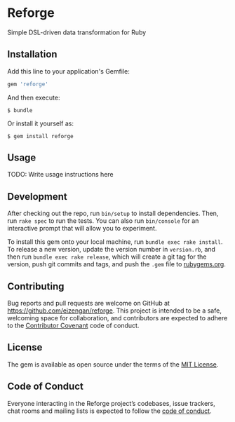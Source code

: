 # Reforge

Simple DSL-driven data transformation for Ruby

## Installation

Add this line to your application's Gemfile:

```ruby
gem 'reforge'
```

And then execute:

    $ bundle

Or install it yourself as:

    $ gem install reforge

## Usage

TODO: Write usage instructions here

## Development

After checking out the repo, run `bin/setup` to install dependencies. Then, run `rake spec` to run the tests. You can also run `bin/console` for an interactive prompt that will allow you to experiment.

To install this gem onto your local machine, run `bundle exec rake install`. To release a new version, update the version number in `version.rb`, and then run `bundle exec rake release`, which will create a git tag for the version, push git commits and tags, and push the `.gem` file to [rubygems.org](https://rubygems.org).

## Contributing

Bug reports and pull requests are welcome on GitHub at https://github.com/eizengan/reforge. This project is intended to be a safe, welcoming space for collaboration, and contributors are expected to adhere to the [Contributor Covenant](http://contributor-covenant.org) code of conduct.

## License

The gem is available as open source under the terms of the [MIT License](https://opensource.org/licenses/MIT).

## Code of Conduct

Everyone interacting in the Reforge project’s codebases, issue trackers, chat rooms and mailing lists is expected to follow the [code of conduct](https://github.com/eizengan/reforge/blob/main/CODE_OF_CONDUCT.md).
